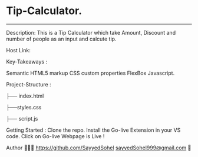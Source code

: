 # Tip-Calculator.
___________________________________________________________________________________________________________________________________________________________________________
Description:
This is a Tip Calculator which take Amount, Discount and number of people as an input and calcute tip.

Host Link:


Key-Takeaways :


  Semantic HTML5 markup
  CSS custom properties
  FlexBox
  Javascript.
  
  
  Project-Structure :
  
├── index.html

├──styles.css

├── script.js


Getting Started :
Clone the repo.
Install the Go-live Extension in your VS code.
Click on Go-live
Webpage is Live !


Author 👨🏼‍🎓
https://github.com/SayyedSohel
sayyedSohel999@gmail.com 📧
